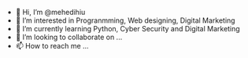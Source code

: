 - 👋 Hi, I’m @mehedihiu
- 👀 I’m interested in Progranmming, Web designing, Digital Marketing
- 🌱 I’m currently learning Python, Cyber Security and Digital Marketing
- 💞️ I’m looking to collaborate on ...
- 📫 How to reach me ...

<!---
mehedihiu/mehedihiu is a ✨ special ✨ repository because its `README.md` (this file) appears on your GitHub profile.
You can click the Preview link to take a look at your changes.
--->
